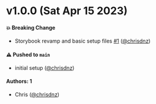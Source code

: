 # v1.0.0 (Sat Apr 15 2023)

#### 💥 Breaking Change

- Storybook revamp and basic setup files [#1](https://github.com/Hachiko-Labs/ui-components/pull/1) ([@chrisdnz](https://github.com/chrisdnz))

#### ⚠️ Pushed to `main`

- initial setup ([@chrisdnz](https://github.com/chrisdnz))

#### Authors: 1

- Chris ([@chrisdnz](https://github.com/chrisdnz))
